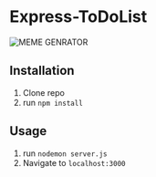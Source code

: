 # Express-ToDoList

![MEME GENRATOR](https://i.imgur.com/j4PtSVj.png)

## Installation

1. Clone repo
2. run `npm install`

## Usage

1. run `nodemon server.js`
2. Navigate to `localhost:3000`
